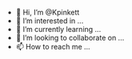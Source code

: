- 👋 Hi, I’m @Kpinkett
- 👀 I’m interested in ...
- 🌱 I’m currently learning ...
- 💞️ I’m looking to collaborate on ...
- 📫 How to reach me ...

<!---
Kpinkett/Kpinkett is a ✨ special ✨ repository because its `README.md` (this file) appears on your GitHub profile.
You can click the Preview link to take a look at your changes.
--->
